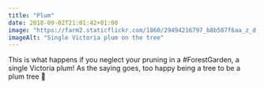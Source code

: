 ```yaml
---
title: "Plum"
date: 2018-09-02T21:01:42+01:00
image: "https://farm2.staticflickr.com/1860/29494216797_b8b587f6aa_z_d.jpg"
imageAlt: "Single Victoria plum on the tree"
---
```


This is what happens if you neglect your pruning in a #ForestGarden, a single Victoria plum! As the saying goes, too happy being a tree to be a plum tree 🙂
